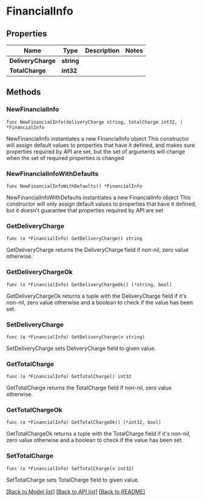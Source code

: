 # FinancialInfo

## Properties

Name | Type | Description | Notes
------------ | ------------- | ------------- | -------------
**DeliveryCharge** | **string** |  | 
**TotalCharge** | **int32** |  | 

## Methods

### NewFinancialInfo

`func NewFinancialInfo(deliveryCharge string, totalCharge int32, ) *FinancialInfo`

NewFinancialInfo instantiates a new FinancialInfo object
This constructor will assign default values to properties that have it defined,
and makes sure properties required by API are set, but the set of arguments
will change when the set of required properties is changed

### NewFinancialInfoWithDefaults

`func NewFinancialInfoWithDefaults() *FinancialInfo`

NewFinancialInfoWithDefaults instantiates a new FinancialInfo object
This constructor will only assign default values to properties that have it defined,
but it doesn't guarantee that properties required by API are set

### GetDeliveryCharge

`func (o *FinancialInfo) GetDeliveryCharge() string`

GetDeliveryCharge returns the DeliveryCharge field if non-nil, zero value otherwise.

### GetDeliveryChargeOk

`func (o *FinancialInfo) GetDeliveryChargeOk() (*string, bool)`

GetDeliveryChargeOk returns a tuple with the DeliveryCharge field if it's non-nil, zero value otherwise
and a boolean to check if the value has been set.

### SetDeliveryCharge

`func (o *FinancialInfo) SetDeliveryCharge(v string)`

SetDeliveryCharge sets DeliveryCharge field to given value.


### GetTotalCharge

`func (o *FinancialInfo) GetTotalCharge() int32`

GetTotalCharge returns the TotalCharge field if non-nil, zero value otherwise.

### GetTotalChargeOk

`func (o *FinancialInfo) GetTotalChargeOk() (*int32, bool)`

GetTotalChargeOk returns a tuple with the TotalCharge field if it's non-nil, zero value otherwise
and a boolean to check if the value has been set.

### SetTotalCharge

`func (o *FinancialInfo) SetTotalCharge(v int32)`

SetTotalCharge sets TotalCharge field to given value.



[[Back to Model list]](../README.md#documentation-for-models) [[Back to API list]](../README.md#documentation-for-api-endpoints) [[Back to README]](../README.md)


